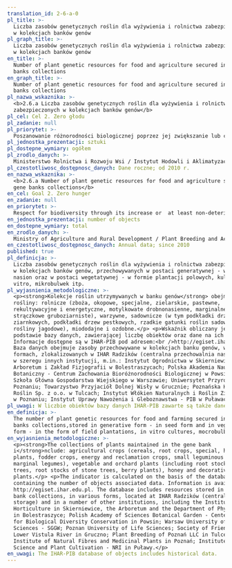 ```yaml
---
translation_id: 2-6-a-0
pl_title: >-
  Liczba zasobów genetycznych roślin dla wyżywienia i rolnictwa zabezpieczonych
  w kolekcjach banków genów
pl_graph_title: >-
  Liczba zasobów genetycznych roślin dla wyżywienia i rolnictwa zabezpieczonych
  w kolekcjach banków genów
en_title: >-
  Number of plant genetic resources for food and agriculture secured in gene
  banks collections
en_graph_title: >-
  Number of plant genetic resources for food and agriculture secured in gene
  banks collections
pl_nazwa_wskaznika: >-
  <b>2.6.a Liczba zasobów genetycznych roślin dla wyżywienia i rolnictwa
  zabezpieczonych w kolekcjach banków genów</b>
pl_cel: Cel 2. Zero głodu
pl_zadanie: null
pl_priorytet: >-
  Poszanowanie różnorodności biologicznej poprzez jej zwiększanie lub co najmniej niepogarszanie jej stanu
pl_jednostka_prezentacji: sztuki
pl_dostepne_wymiary: ogółem
pl_zrodlo_danych: >-
  Ministerstwo Rolnictwa i Rozwoju Wsi / Instytut Hodowli i Aklimatyzacji Roślin - PIB in Radzików / Instytut Ogrodnictwa w Skierniewicach
pl_czestotliwosc_dostępnosc_danych: Dane roczne; od 2010 r.
en_nazwa_wskaznika: >-
  <b>2.6.a Number of plant genetic resources for food and agriculture secured in
  gene banks collections</b>
en_cel: Goal 2. Zero hunger
en_zadanie: null
en_priorytet: >-
  Respect for biodiversity through its increase or  at least non-deterioration of its sate
en_jednostka_prezentacji: number of objects
en_dostepne_wymiary: total
en_zrodlo_danych: >-
  Ministry of Agriculture and Rural Development / Plant Breeding and Acclimatization Institute - NRI in Radzików / Research Institute of Horticulture in Skierniewice
en_czestotliwosc_dostępnosc_danych: Annual data; since 2010
published: true
pl_definicja: >-
  Liczba zasobów genetycznych roślin dla wyżywienia i rolnictwa zabezpieczonych
  w kolekcjach banków genów, przechowywanych w postaci generatywnej - w formie
  nasion oraz w postaci wegetatywnej - w formie plantacji polowych, kultur in
  vitro, mikrobulwek itp.
pl_wyjasnienia_metodologiczne: >-
  <p><strong>Kolekcje roślin utrzymywanych w banku genów</strong> obejmują
  rośliny: rolnicze (zboża, okopowe, specjalne, zielarskie, pastewne,
  rekultywacyjne i energetyczne, motylkowate drobnonasienne, marginalne rośliny
  strączkowe gruboziarniste), warzywne, sadownicze (w tym podkładki drzew
  ziarnkowych, podkładki drzew pestkowych, rzadkie gatunki roślin sadowniczych,
  rośliny jagodowe), miododajne i ozdobne.</p> <p>Wskaźnik obliczany jest na
  podstawie bazy danych, zawierającej liczbę obiektów oraz dane na ich temat.
  Informacje dostępne są w IHAR-PIB pod adresem:<br />http://egiset.ihar.edu.pl.
  Baza danych obejmuje zasoby przechowywane w kolekcjach banku genów, w różnych
  formach, zlokalizowanych w IHAR Radzików (centralna przechowalnia nasion) oraz
  w szeregu innych instytucji, m.in.: Instytut Ogrodnictwa w Skierniewicach,
  Arboretum i Zakład Fizjografii w Bolestraszycach; Polska Akademia Nauk Ogród
  Botaniczny - Centrum Zachowania Bioróżnorodności Biologicznej w Powsinie;
  Szkoła Główna Gospodarstwa Wiejskiego w Warszawie; Uniwersytet Przyrodniczy w
  Poznaniu; Towarzystwo Przyjaciół Dolnej Wisły w Grucznie; Poznańska Hodowla
  Roślin Sp. z o.o. w Tulcach; Instytut Włókien Naturalnych i Roślin Zielarskich
  w Poznaniu; Instytut Uprawy Nawożenia i Gleboznawstwa - PIB w Puławach.</p>
pl_uwagi: W liczbie obiektów bazy danych IHAR-PIB zawarte są także dane historyczne.
en_definicja: >-
  The number of plant genetic resources for food and farming secured in the gene
  banks collections,stored in generative form - in seed form and in vegetative
  form - in the form of field plantations, in vitro cultures, mocrobulbes, etc.
en_wyjasnienia_metodologiczne: >-
  <p><strong>The collections of plants maintained in the gene bank
  i</strong>nclude: agricultural crops (cereals, root crops, special, herbage
  plants, fodder crops, energy and reclamation crops, small leguminous plants,
  marginal legumes), vegetable and orchard plants (including root stocks of seed
  trees, root stocks of stone trees, berry plants), honey and decorative
  plants.</p> <p>The indicator is calculated on the basis of the database
  containing the number of objects associated data. Information is available at:
  http://egiset.ihar.edu.pl. The database includes resources stored in the gene
  bank collections, in various forms, located at IHAR Radzików (central seed
  storage) and in a number of other institutions, including the Institute of
  Horticulture in Skierniewice, the Arboretum and the Department of Physiography
  in Bolestraszyce; Polish Academy of Sciences Botanical Garden - Center
  for Biological Diversity Conservation in Powsin; Warsaw University of Life
  Sciences - SGGW; Poznan University of Life Sciences; Society of Friends of the
  Lower Vistula River in Gruczno; Plant Breeding of Poznań LLC in Tulce;
  Institute of Natural Fibres and Medicinal Plants in Poznań; Institute of Soil
  Science and Plant Cultivation - NRI in Puławy.</p>
en_uwagi: The IHAR-PIB database of objects includes historical data.
---
```

